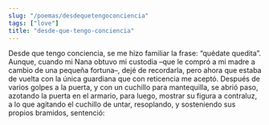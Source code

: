 ```yaml
---
slug: "/poemas/desdequetengoconciencia"
tags: ["love"]
title: "desde-que-tengo-conciencia"
---
```

Desde que tengo conciencia, se me hizo familiar la frase: “quédate quedita”. Aunque, cuando mi Nana obtuvo mi custodia –que le compró a mi madre a cambio de una pequeña fortuna–, dejé de recordarla, pero ahora que estaba de vuelta con la única guardiana que con reticencia me aceptó. Después de varios golpes a la puerta, y con un cuchillo para mantequilla, se abrió paso, azotando la puerta en el armario, para luego, mostrar su figura a contraluz, a lo que agitando el cuchillo de untar, resoplando, y sosteniendo sus propios bramidos, sentenció: